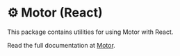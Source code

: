 # ⚙ Motor (React)

This package contains utilities for using Motor with React.

Read the full documentation at [Motor](https://github.com/sidiousvic/motor.react).
